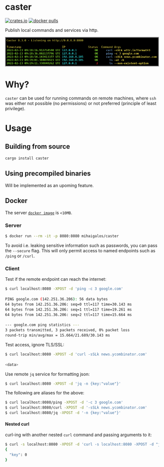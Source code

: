 # caster

[![crates.io](https://img.shields.io/crates/d/caster.svg)](https://crates.io/crates/caster) [![docker pulls](https://img.shields.io/docker/pulls/mihaigalos/caster)](https://hub.docker.com/r/mihaigalos/caster)

Publish local commands and services via http.

![caster](screenshots/caster.png)

# Why?

`caster` can be used for running commands on remote machines, where `ssh` was either not possible (no permissions) or not preferred (principle of least privilege).

# Usage

## Building from source

```bash
cargo install caster
```

## Using precompiled binaries

Will be implemented as an upoming feature.

## Docker
The server [`docker image`](https://contains.dev/mihaigalos/caster) is `<10MB`.

### Server
```bash
$ docker run --rm -it -p 8080:8080 mihaigalos/caster
```
To avoid i.e. leaking sensitive information such as passwords, you can pass the `--secure` flag. This will only permit access to named endpoints such as `/ping` or `/curl`.

### Client

Test if the remote endpoint can reach the internet:
```bash
$ curl localhost:8080 -XPOST -d 'ping -c 3 google.com'

PING google.com (142.251.36.206): 56 data bytes
64 bytes from 142.251.36.206: seq=0 ttl=117 time=30.143 ms
64 bytes from 142.251.36.206: seq=1 ttl=117 time=19.261 ms
64 bytes from 142.251.36.206: seq=2 ttl=117 time=15.664 ms

--- google.com ping statistics ---
3 packets transmitted, 3 packets received, 0% packet loss
round-trip min/avg/max = 15.664/21.689/30.143 ms
```

Test access, ignore TLS/SSL:
```bash
$ curl localhost:8080 -XPOST -d 'curl -sSLk news.ycombinator.com'

<data>
```

Use remote `jq` service for formatting json:
```bash
$ curl localhost:8080 -XPOST -d 'jq -n {key:"value"}'
```

The following are aliases for the above:
```bash
$ curl localhost:8080/ping -XPOST -d '-c 3 google.com'
$ curl localhost:8080/curl -XPOST -d '-sSLk news.ycombinator.com'
$ curl localhost:8080/jq -XPOST -d '-n {key:"value"}'
```

#### Nested curl

curl-ing with another nested `curl` command and passing arguments to it:

```bash
$ curl -s localhost:8080 -XPOST -d 'curl -s localhost:8080 -XPOST -d "jq -n {\"key\":0}"'
{
  "key": 0
}
```
